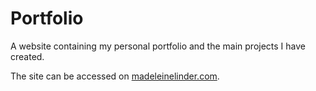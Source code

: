 # Portfolio

A website containing my personal portfolio and the main projects I have created.

The site can be accessed on [madeleinelinder.com](http://www.madeleinelinder.com/?utm_source=github).
